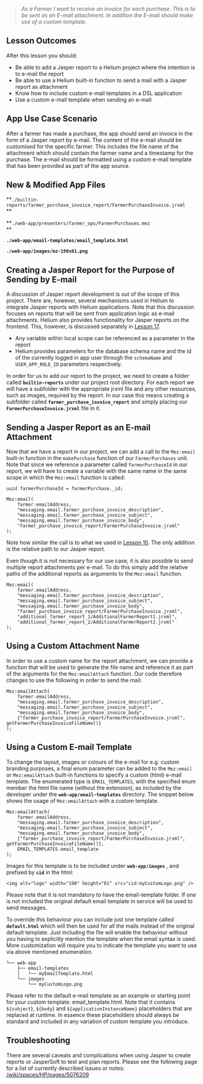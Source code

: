 > _As a Farmer I want to receive an invoice for each purchase. This is to be sent as an E-mail attachment. In addition the E-mail should make use of a custom template._

  


  


## Lesson Outcomes

After this lesson you should:

  * Be able to add a Jasper report to a Helium project where the intention is to e-mail the report
  * Be able to use a Helium built-in function to send a mail with a Jasper report as attachment
  * Know how to include custom e-mail templates in a DSL application
  * Use a custom e-mail template when sending an e-mail



  


  


## App Use Case Scenario

After a farmer has made a purchase, the app should send an invoice in the form of a Jasper report by e-mail. The content of the e-mail should be customised for the specific farmer. This includes the file name of the attachment which should contain the farmer name and a timestamp for the purchase. The e-mail should be formatted using a custom e-mail template that has been provided as part of the app source.

  


  


## New & Modified App Files

**`./builtin-reports/farmer_purchase_invoice_report/FarmerPurchaseInvoice.jrxml`  
**

**`./web-app/presenters/farmer_ops/FarmerPurchases.mez`  
**

**`./web-app/email-templates/email_template.html`**

**`./web-app/images/mz-190x61.png`**

  


  


## Creating a Jasper Report for the Purpose of Sending by E-mail

A discussion of Jasper report development is out of the scope of this project. There are, however, several mechanisms used in Helium to integrate Jasper reports with Helium applications. Note that this discussion focuses on reports that will be sent from application logic as e-mail attachments. Helium also provides functionality for Jasper reports on the frontend. This, however, is discussed separately in [Lesson 17](/wiki/spaces/HTUT/pages/5736516/Lesson+17+Jasper+Reports+continued).

  * Any variable within local scope can be referenced as a parameter in the report
  * Helium provides parameters for the database schema name and the id of the currently logged in app user through the `schemaName` and `USER_APP_ROLE_ID` parameters respectively.



In order for us to add our report to the project, we need to create a folder called **`builtin-reports`** under our project root directory. For each report we will have a subfolder with the appropriate jrxml file and any other resources, such as images, required by the report. In our case this means creating a subfolder called **`farmer_purchase_invoice_report`** and simply placing our **`FarmerPurchaseInvoice.jrxml`** file in it.

  


  


## Sending a Jasper Report as an E-mail Attachment

Now that we have a report in our project, we can add a call to the `Mez:email` built-in function in the `makePurchase` function of our `FarmerPurchases` unit. Note that since we reference a parameter called `farmerPurchaseId` in our report, we will have to create a variable with the same name in the same scope in which the `Mez:email` function is called:
    
    
    uuid farmerPurchaseId = farmerPurchase._id;
    
    Mez:email(
    	farmer.emailAddress, 
    	"messaging.email.farmer_purchase_invoice_description", 
    	"messaging.email.farmer_purchase_invoice_subject", 
    	"messaging.email.farmer_purchase_invoice_body",
    	"farmer_purchase_invoice_report/FarmerPurchaseInvoice.jrxml"
    );

Note how similar the call is to what we used in [Lesson 10](/wiki/spaces/HTUT/pages/5735034/Lesson+10+Scheduled+Functions+Flow+Control+Basic+Messaging). The only addition is the relative path to our Jasper report.

Even though it is not necessary for our use case, it is also possible to send multiple report attachments per e-mail. To do this simply add the relative paths of the additional reports as arguments to the `Mez:email` function.
    
    
    Mez:email(
    	farmer.emailAddress, 
    	"messaging.email.farmer_purchase_invoice_description", 
    	"messaging.email.farmer_purchase_invoice_subject", 
    	"messaging.email.farmer_purchase_invoice_body",
    	"farmer_purchase_invoice_report/FarmerPurchaseInvoice.jrxml",
    	"additional_farmer_report_1/AdditionalFarmerReport1.jrxml",
    	"additional_farmer_report_2/AdditionalFarmerReport2.jrxml"
    );

  


  


## Using a Custom Attachment Name

In order to use a custom name for the report attachment, we can provide a function that will be used to generate the file name and reference it as part of the arguments for the `Mez:emailAttach` function. Our code therefore changes to use the following in order to send the mail:
    
    
    Mez:emailAttach(
    	farmer.emailAddress, 
    	"messaging.email.farmer_purchase_invoice_description", 
    	"messaging.email.farmer_purchase_invoice_subject", 
    	"messaging.email.farmer_purchase_invoice_body",
    	{"farmer_purchase_invoice_report/FarmerPurchaseInvoice.jrxml", getFarmerPurchaseInvoiceFileName()}
    );

  


  


  


## Using a Custom E-mail Template

To change the layout, images or colours of the e-mail for e.g. custom branding purposes, a final enum parameter can be added to the `Mez:email` or `Mez:emailAttach` built-in functions to specify a custom (html) e-mail template. The enumerated type is `EMAIL_TEMPLATES`, with the specified enum member the html file name (without the extension), as included by the developer under the **`web-app/email-templates`** directory. The snippet below shows the usage of `Mez:emailAttach` with a custom template.
    
    
    Mez:emailAttach(
    	farmer.emailAddress, 
    	"messaging.email.farmer_purchase_invoice_description", 
    	"messaging.email.farmer_purchase_invoice_subject", 
    	"messaging.email.farmer_purchase_invoice_body",
    	{"farmer_purchase_invoice_report/FarmerPurchaseInvoice.jrxml", getFarmerPurchaseInvoiceFileName()},
    	EMAIL_TEMPLATES.email_template
    );

Images for this template is to be included under **`web-app/images`** , and prefixed by **`cid`** in the html:
    
    
    <img alt="logo" width="190" height="61" src="cid:myCustomLogo.png" />

Please note that it is not mandatory to have the email-template folder. If one is not included the original default email template in service will be used to send messages. 

To override this behaviour you can include just one template called **`default.html`** which will then be used for all the mails instead of the original default template. Just including the file will enable the behaviour without you having to explicitly mention the template when the email syntax is used. More customization will require you to indicate the template you want to use via above mentioned enumeration. 
    
    
    └── web-app
        ├── email-templates
        │   └── myEmailTemplate.html
        └── images
            └── myCustomLogo.png

Please refer to the default e-mail template as an example or starting point for your custom template: email_template.html. Note that it contains `${subject`}, `${body`} and `${applicationInstanceName}` placeholders that are replaced at runtime. In essence these placeholders should always be standard and included in any variation of custom template you introduce.

  


  


## Troubleshooting

There are several caveats and complications when using Jasper to create reports or JasperSoft to test and plan reports. Please see the following page for a list of currently described issues or notes: [/wiki/spaces/HP/pages/5076209](/wiki/spaces/HP/pages/5076209)

  






  

